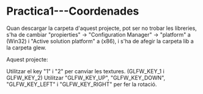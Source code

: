 # Practica1---Coordenades
Quan descargar la carpeta d'aquest projecte, pot ser no trobar les libreries, s'ha de cambiar "propierties" -> "Configuration Manager" -> "platform" a (Win32) i "Active solution platform" a (x86), i s'ha de afegir la carpeta lib a la carpeta glew.

Aquest projecte:

Utilitzar el key "1" i "2" per canviar les textures. (GLFW_KEY_1 i GLFW_KEY_2)
Utilitzar "GLFW_KEY_UP", "GLFW_KEY_DOWN", "GLFW_KEY_LEFT" i "GLFW_KEY_RIGHT" per fer la rotació.
